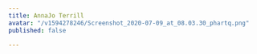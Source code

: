 ```yaml
---
title: AnnaJo Terrill
avatar: "/v1594278246/Screenshot_2020-07-09_at_08.03.30_phartq.png"
published: false

---
```

